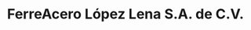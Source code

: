 ---
title: "FerreAcero López Lena S.A. de C.V."
url: /ciudad-ixtepec/ferreacero-lopez-lena-s-a-de-c-v-moctezuma/
shop: Eisenwaren
---